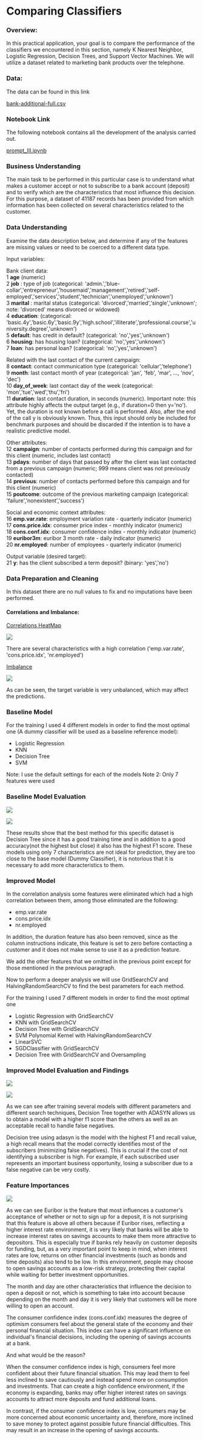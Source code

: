 # Comparing Classifiers

### Overview: ###

In this practical application, your goal is to compare the performance of the classifiers we encountered in this section, namely K Nearest Neighbor, Logistic Regression, Decision Trees, and Support Vector Machines. We will utilize a dataset related to marketing bank products over the telephone. 
 
### Data: ###

The data can be found in this link

[bank-additional-full.csv](https://github.com/camorante/Comparing-Classifiers/tree/main/data/bank-additional-full.csv)

### Notebook Link ###

The following notebook contains all the development of the analysis carried out.

[prompt_III.ipynb](https://github.com/camorante/Comparing-Classifiers/blob/main/prompt_III.ipynb)

### Business Understanding ###

The main task to be performed in this particular case is to understand what makes a customer accept or not to subscribe to a bank account (deposit) and to verify which are the characteristics that most influence this decision. For this purpose, a dataset of 41187 records has been provided from which information has been collected on several characteristics related to the customer.

### Data Understanding ###

Examine the data description below, and determine if any of the features are missing values or need to be coerced to a different data type.

Input variables:

Bank client data:  <br />
1 **age** (numeric)  <br />
2 **job** : type of job (categorical: 'admin.','blue-collar','entrepreneur','housemaid','management','retired','self-employed','services','student','technician','unemployed','unknown')  <br />
3 **marital** : marital status (categorical: 'divorced','married','single','unknown'; note: 'divorced' means divorced or widowed)  <br />
4 **education**: (categorical: 'basic.4y','basic.6y','basic.9y','high.school','illiterate','professional.course','university.degree','unknown')  <br />
5 **default**: has credit in default? (categorical: 'no','yes','unknown')  <br />
6 **housing**: has housing loan? (categorical: 'no','yes','unknown')  <br />
7 **loan**: has personal loan? (categorical: 'no','yes','unknown')  <br />

Related with the last contact of the current campaign:  <br />
8 **contact**: contact communication type (categorical: 'cellular','telephone')  <br />
9 **month**: last contact month of year (categorical: 'jan', 'feb', 'mar', ..., 'nov', 'dec')  <br />
10 **day_of_week**: last contact day of the week (categorical: 'mon','tue','wed','thu','fri')  <br />
11 **duration**: last contact duration, in seconds (numeric). Important note: this attribute highly affects the output target (e.g., if duration=0 then y='no'). Yet, the duration is not known before a call is performed. Also, after the end of the call y is obviously known. Thus, this input should only be included for benchmark purposes and should be discarded if the intention is to have a realistic predictive model.  <br />

Other attributes:  <br />
12 **campaign**: number of contacts performed during this campaign and for this client (numeric, includes last contact)  <br />
13 **pdays**: number of days that passed by after the client was last contacted from a previous campaign (numeric; 999 means client was not previously contacted)  <br />
14 **previous**: number of contacts performed before this campaign and for this client (numeric)  <br />
15 **poutcome**: outcome of the previous marketing campaign (categorical: 'failure','nonexistent','success')  <br />

Social and economic context attributes:  <br />
16 **emp.var.rate**: employment variation rate - quarterly indicator (numeric)  <br />
17 **cons.price.idx**: consumer price index - monthly indicator (numeric)  <br />
18 **cons.conf.idx**: consumer confidence index - monthly indicator (numeric)  <br />
19 **euribor3m**: euribor 3 month rate - daily indicator (numeric)  <br />
20 **nr.employed**: number of employees - quarterly indicator (numeric)  <br />

Output variable (desired target):  <br />
21 **y**: has the client subscribed a term deposit? (binary: 'yes','no')  <br />


### Data Preparation and Cleaning ###

In this dataset there are no null values to fix and no imputations have been performed.

#### Correlations and Imbalance: ####

<ins>Correlations HeatMap</ins>

![](images/fig2.png)

There are several characteristics with a high correlation ('emp.var.rate', 'cons.price.idx', 'nr.employed')

<ins>Imbalance</ins>

![](images/fig1.png)

As can be seen, the target variable is very unbalanced, which may affect the predictions.

### Baseline Model ###

For the training I used 4 different models in order to find the most optimal one (A dummy classifier will be used as a baseline reference model):

* Logistic Regression
* KNN
* Decision Tree
* SVM

Note: I use the default settings for each of the models
Note 2: Only 7 features were used

### Baseline Model Evaluation ###

![](images/fig3.png)

![](images/fig4.png)

These results show that the best method for this specific dataset is Decision Tree since it has a good training time and in addition to a good accuracy(not the highest but close) it also has the highest F1 score. These models using only 7 characteristics are not ideal for prediction, they are too close to the base model (Dummy Classifier), it is notorious that it is necessary to add more characteristics to them.

### Improved Model ###

In the correlation analysis some features were eliminated which had a high correlation between them, among those eliminated are the following:

* emp.var.rate
* cons.price.idx
* nr.employed

In addition, the duration feature has also been removed, since as the column instructions indicate, this feature is set to zero before contacting a customer and it does not make sense to use it as a prediction feature.

We add the other features that we omitted in the previous point except for those mentioned in the previous paragraph.

Now to perform a deeper analysis we will use GridSearchCV and HalvingRandomSearchCV to find the best parameters for each method.

For the training I used 7 different models in order to find the most optimal one

* Logistic Regression with GridSearchCV
* KNN with GridSearchCV
* Decision Tree with GridSearchCV
* SVM Polynomial Kernel with HalvingRandomSearchCV
* LinearSVC
* SGDClassifier with GridSearchCV
* Decision Tree with GridSearchCV and Oversampling

### Improved Model Evaluation and Findings ###

![](images/fig5.png)

![](images/fig6.png)

As we can see after training several models with different parameters and different search techniques, Decision Tree together with ADASYN allows us to obtain a model with a higher f1 score than the others as well as an acceptable recall to handle false negatives.

Decision tree using adasyn is the model with the highest F1 and recall value, a high recall means that the model correctly identifies most of the subscribers (minimizing false negatives). This is crucial if the cost of not identifying a subscriber is high. For example, if each subscribed user represents an important business opportunity, losing a subscriber due to a false negative can be very costly.

### Feature Importances

![](images/fig7.png)

As we can see Euribor is the feature that most influences a customer's acceptance of whether or not to sign up for a deposit, it is not surprising that this feature is above all others because if Euribor rises, reflecting a higher interest rate environment, it is very likely that banks will be able to increase interest rates on savings accounts to make them more attractive to depositors. This is especially true if banks rely heavily on customer deposits for funding, but, as a very important point to keep in mind, when interest rates are low, returns on other financial investments (such as bonds and time deposits) also tend to be low. In this environment, people may choose to open savings accounts as a low-risk strategy, protecting their capital while waiting for better investment opportunities.

The month and day are other characteristics that influence the decision to open a deposit or not, which is something to take into account because depending on the month and day it is very likely that customers will be more willing to open an account.

The consumer confidence index (cons.conf.idx) measures the degree of optimism consumers feel about the general state of the economy and their personal financial situation. This index can have a significant influence on individual's financial decisions, including the opening of savings accounts at a bank.

And what would be the reason?

When the consumer confidence index is high, consumers feel more confident about their future financial situation. This may lead them to feel less inclined to save cautiously and instead spend more on consumption and investments. That can create a high confidence environment, if the economy is expanding, banks may offer higher interest rates on savings accounts to attract more deposits and fund additional loans.

In contrast, if the consumer confidence index is low, consumers may be more concerned about economic uncertainty and, therefore, more inclined to save money to protect against possible future financial difficulties. This may result in an increase in the opening of savings accounts.
